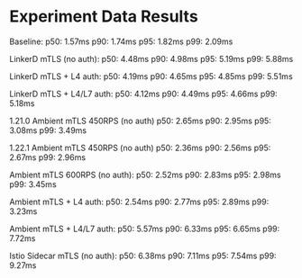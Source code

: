 # Experiment Data Results

Baseline:
p50: 1.57ms
p90: 1.74ms
p95: 1.82ms
p99: 2.09ms

LinkerD mTLS (no auth):
p50: 4.48ms
p90: 4.98ms
p95: 5.19ms
p99: 5.88ms

LinkerD mTLS + L4 auth:
p50: 4.19ms
p90: 4.65ms
p95: 4.85ms
p99: 5.51ms

LinkerD mTLS + L4/L7 auth:
p50: 4.12ms
p90: 4.49ms
p95: 4.66ms
p99: 5.18ms

1.21.0 Ambient mTLS 450RPS (no auth)
p50: 2.65ms
p90: 2.95ms
p95: 3.08ms
p99: 3.49ms

1.22.1 Ambient mTLS 450RPS (no auth)
p50: 2.36ms
p90: 2.56ms
p95: 2.67ms
p99: 2.96ms

Ambient mTLS 600RPS (no auth):
p50: 2.52ms
p90: 2.83ms
p95: 2.98ms
p99: 3.45ms

Ambient mTLS + L4 auth:
p50: 2.54ms
p90: 2.77ms
p95: 2.89ms
p99: 3.23ms

Ambient mTLS + L4/L7 auth:
p50: 5.57ms
p90: 6.33ms
p95: 6.65ms
p99: 7.72ms

Istio Sidecar mTLS (no auth):
p50: 6.38ms
p90: 7.11ms
p95: 7.54ms
p99: 9.27ms